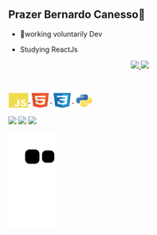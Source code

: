 ## Prazer Bernardo Canesso👋

- 🔭working voluntarily Dev <Front-End>
- Studying ReactJs



  
  <div align="center">
  <a href="https://github.com/bernardoocanesso-show/">
  <img height="170em" src="https://github-readme-stats.vercel.app/api?username=bernardocanesso-show&show_icons=true&theme=transparent&include_all_commits=true&count_private=true"/>
  
  <img height="180em" src="https://github-readme-stats.vercel.app/api/top-langs/?username=bernardocanesso-show&layout=compact&langs_count=7&theme=transparent"/>
</div>
    
   ##
    
 <div style="display: inline_block"><br>
  <img align="center" alt="Bernardo-Js" height="30" width="40" src="https://raw.githubusercontent.com/devicons/devicon/master/icons/javascript/javascript-plain.svg">
  <img align="center" alt="Bernardo-HTML" height="30" width="40" src="https://raw.githubusercontent.com/devicons/devicon/master/icons/html5/html5-original.svg">
  <img align="center" alt="Bernardo-CSS" height="30" width="40" src="https://raw.githubusercontent.com/devicons/devicon/master/icons/css3/css3-original.svg">
  <img align="center" alt="Bernardo-Python" height="30" width="40" src="https://raw.githubusercontent.com/devicons/devicon/master/icons/python/python-original.svg">
  </div>
    
    

   <div>
  <br>
     <a href="https://instagram.com/bernardocanesso_" target="_blank"><img src="https://img.shields.io/badge/-Instagram-%23E4405F?style=for-the-badge&logo=instagram&logoColor=white" target="_blank"></a>
 <a href = "mailto:desenvolvedor.canesso"><img src="https://img.shields.io/badge/-Gmail-%23333?style=for-the-badge&logo=gmail&logoColor=white" target="_blank"></a>
  <a href="https://www.linkedin.com/in/bernardo-canesso-12a9b5239/" target="_blank"><img src="https://img.shields.io/badge/-LinkedIn-%230077B5?style=for-the-badge&logo=linkedin&logoColor=white") target="_blank"></a> 
 
  ![Snake animation](https://github.com/rafaballerini/rafaballerini/blob/output/github-contribution-grid-snake.svg)
 </div>
